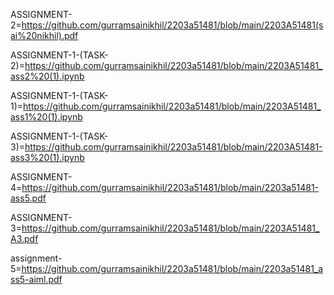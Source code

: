 ASSIGNMENT-2=https://github.com/gurramsainikhil/2203a51481/blob/main/2203A51481(sai%20nikhil).pdf

ASSIGNMENT-1-(TASK-2)=https://github.com/gurramsainikhil/2203a51481/blob/main/2203A51481_ass2%20(1).ipynb

ASSIGNMENT-1-(TASK-1)=https://github.com/gurramsainikhil/2203a51481/blob/main/2203A51481_ass1%20(1).ipynb

ASSIGNMENT-1-(TASK-3)=https://github.com/gurramsainikhil/2203a51481/blob/main/2203A51481-ass3%20(1).ipynb

ASSIGNMENT-4=https://github.com/gurramsainikhil/2203a51481/blob/main/2203a51481-ass5.pdf

ASSIGNMENT-3=https://github.com/gurramsainikhil/2203a51481/blob/main/2203A51481_A3.pdf

assignment-5=https://github.com/gurramsainikhil/2203a51481/blob/main/2203a51481_ass5-aiml.pdf
